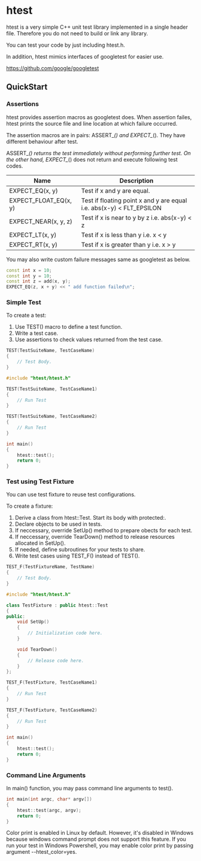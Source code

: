 # htest
htest is a very simple C++ unit test library implemented in a single header file. Therefore you do not need to build or link any library.

You can test your code by just including htest.h.

In addition, htest mimics interfaces of googletest for easier use.

https://github.com/google/googletest

## QuickStart

### Assertions
htest provides assertion macros as googletest does. When assertion failes, htest prints the source file and line location at which failure occurred.

The assertion macros are in pairs: ASSERT_*() and EXPECT_*(). They have different behaviour after test. 

ASSERT_*() returns the test immediately without performing further test. On the other hand, EXPECT_*() does not return and execute following test codes.

|Name                   | Description                                                          |
|-----------------------|----------------------------------------------------------------------|
| EXPECT_EQ(x, y)       | Test if x and y are equal.                                           |
| EXPECT_FLOAT_EQ(x, y) | Test if floating point x and y are equal i.e. abs(x-y) < FLT_EPSILON |
| EXPECT_NEAR(x, y, z)  | Test if x is near to y by z i.e. abs(x-y) < z                        |
| EXPECT_LT(x, y)       | Test if x is less than y i.e. x < y                                  |
| EXPECT_RT(x, y)       | Test if x is greater than y i.e. x > y                               |

You may also write custom failure messages same as googletest as below.
```cxx
const int x = 10;
const int y = 10;
const int z = add(x, y);
EXPECT_EQ(z, x + y) << " add function failed\n";
```


### Simple Test
To create a test:

1. Use TEST() macro to define a test function.
2. Write a test case.
3. Use assertions to check values returned from the test case.
```cxx
TEST(TestSuiteName, TestCaseName)
{
    // Test Body.
}
```

```cxx
#include "htest/htest.h"

TEST(TestSuiteName, TestCaseName1)
{
    // Run Test
}

TEST(TestSuiteName, TestCaseName2)
{
    // Run Test
}

int main()
{
    htest::test();
    return 0;
}
```

### Test using Test Fixture

You can use test fixture to reuse test configurations.

To create a fixture:

1. Derive a class from htest::Test. Start its body with protected:.
2. Declare objects to be used in tests.
3. If neccessary, override SetUp() method to prepare obects for each test.
4. If neccessary, override TearDown() method to release resources allocated in SetUp().
5. If needed, define subroutines for your tests to share.
6. Write test cases using TEST_F() instead of TEST().
```cxx
TEST_F(TestFixtureName, TestName)
{
    // Test Body.
}
```

```cxx
#include "htest/htest.h"

class TestFixture : public htest::Test
{
public:
    void SetUp()
    {
        // Initialization code here.
    }

    void TearDown()
    {
        // Release code here.
    }
};

TEST_F(TestFixture, TestCaseName1)
{
    // Run Test
}

TEST_F(TestFixture, TestCaseName2)
{
    // Run Test
}

int main()
{
    htest::test();
    return 0;
}
```
### Command Line Arguments
In main() function, you may pass command line arguments to test().


```cxx
int main(int argc, char* argv[])
{
    htest::test(argc, argv);
    return 0;
}
```

Color print is enabled in Linux by default. However, it's disabled in Windows because windows command prompt does not support this feature. If you run your test in Windows Powershell, you may enable color print by passing argument --htest_color=yes.

